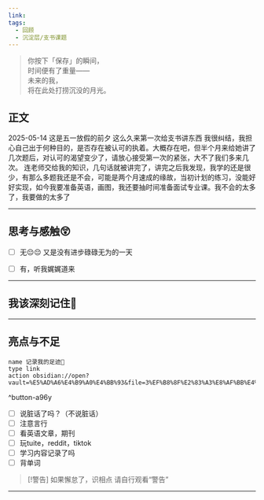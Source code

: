 ```yaml
---
link: 
tags:
  - 回顾
  - 沉淀层/支书课题
---
```


> 你按下「保存」的瞬间，  
> 时间便有了重量——  
> 未来的我，  
> 将在此处打捞沉没的月光。  

## 正文

2025-05-14
这是五一放假的前夕
这么久来第一次给支书讲东西
我很纠结，我担心自己出于何种目的，是否存在被认可的执着。大概存在吧，但半个月来给她讲了几次题后，对认可的渴望变少了，请放心接受第一次的紧张，大不了我们多来几次。
连老师交给我的知识，几句话就被讲完了，讲完之后我发现，我学的还是很少，有那么多题我还是不会，可能是两个月速成的缘故，当初计划的练习，没能好好实现，如今我要准备英语，画图，我还要抽时间准备面试专业课。我不会的太多了，我要做的太多了

---
## 思考与感触😲
- [ ] 无😔😔
 又是没有进步碌碌无为的一天
- [ ] 有，听我娓娓道来


---
## 我该深刻记住🦊


---
## 亮点与不足
```button
name 记录我的足迹👣
type link
action obsidian://open?vault=%E5%AD%A6%E4%B9%A0%E4%BB%93&file=3%EF%B8%8F%E2%83%A3%E8%AF%BB%E4%B8%87%E5%8D%B7%E4%B9%A6%2F2.%E5%AD%A6%E4%B9%A0%2F%E8%8B%B1%E8%AF%AD%2F%E8%AE%B0%E5%BD%95
```
^button-a96y
- [ ] 说脏话了吗？（不说脏话）
- [ ] 注意言行
- [ ] 看英语文章，期刊
- [ ] 玩tuite，reddit，tiktok
- [ ] 学习内容记录了吗
- [ ] 背单词

> [!警告]
> 如果懈怠了，识相点
> 请自行观看“警告”

---


